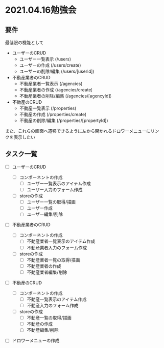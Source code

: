 # 2021.04.16勉強会

## 要件

最低限の機能として
- ユーザーのCRUD
  - ユーザー一覧表示 (/users)
  - ユーザーの作成 (/users/create)
  - ユーザーの削除/編集 (/users/[userId])
- 不動産業者のCRUD
  - 不動産業者一覧表示 (/agencies)
  - 不動産業者の作成 (/agencies/create)
  - 不動産業者の削除/編集 (/agencies/[agencyId])
- 不動産のCRUD
  - 不動産一覧表示 (/properties)
  - 不動産の作成 (/properties/create)
  - 不動産の削除/編集 (/properties/[propertyId])

また、これらの画面へ遷移できるように左から開かれるドロワーメニューにリンクを表示したい

## タスク一覧

- [ ] ユーザーのCRUD
  - [ ] コンポーネントの作成
    - [ ] ユーザー一覧表示のアイテム作成
    - [ ] ユーザー入力のフォーム作成
  - [ ] storeの作成
    - [ ] ユーザー一覧の取得/描画
    - [ ] ユーザー作成
    - [ ] ユーザー編集/削除
- [ ] 不動産業者のCRUD
  - [ ] コンポーネントの作成
    - [ ] 不動産業者一覧表示のアイテム作成
    - [ ] 不動産業者入力のフォーム作成
  - [ ] storeの作成
    - [ ] 不動産業者一覧の取得/描画
    - [ ] 不動産業者の作成
    - [ ] 不動産業者編集/削除
- [ ] 不動産のCRUD
  - [ ] コンポーネントの作成
    - [ ] 不動産一覧表示のアイテム作成
    - [ ] 不動産入力のフォーム作成
  - [ ] storeの作成
    - [ ] 不動産一覧の取得/描画
    - [ ] 不動産の作成
    - [ ] 不動産編集/削除
- [ ] ドロワーメニューの作成

